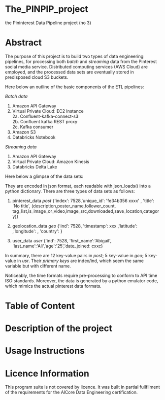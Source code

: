 # The_PINPIP_project

the Pininterest Data Pipeline project (no 3)

# Abstract

The purpose of this project is to build two types of data engineering pipelines, for processing both *batch* and *streaming* data from the Pinterest social media service. Distributed computing services (AWS Cloud) are employed, and the processed data sets are eventually stored in predisposed cloud S3 buckets. 

Here below an outline of the basic components of the ETL pipelines:

*Batch data*  
1. Amazon API Gateway  
2. Virtual Private Cloud: EC2 Instance  
        2a. Confluent-kafka-connect-s3  
        2b. Confluent kafka REST proxy  
        2c. Kafka consumer  
3. Amazon S3  
4. Databricks Notebook 

*Streaming data*  
1. Amazon API Gateway  
2. Virtual Private Cloud: Amazon Kinesis  
3. Databricks Delta Lake 

Here below a glimpse of the data sets:

They are encoded in json format, each readable with json_loads(<string that point to name>) into a python dictionary. There are three types of data sets as follows:

1. pinterest_data
	*post* {'index': 7528,'unique_id': 'fe34b356 xxxx' , 'title': 'No title', (description,poster_name,follower_count, tag_list,is_image_or_video,image_src,downloaded,save_location,category)}
	
2. geolocation_data
    *geo* {'ind': 7528, 'timestamp': xxx ,'latitude': ,'longitude': , 'country': }
    
3. user_data
    *user* {'ind': 7528, 'first_name':'Abigail', 'last_name':'Ali','age':'25','date_joined: cxxc}
    
In summary, there are 12 key-value pairs in *post*; 5 key-value in *geo*; 5 key-value in *usr*. Their *primary keys* are index/ind, which seem the same variable but with different name.

Noticeably, the time formats require pre-processing to conform to API time ISO standards. Moreover, the data is generated by a python emulator code, which mimics the actual pinterest data formats.

# Table of Content

# Description of the project

# Usage Instructions

# Licence Information

This program suite is not covered by licence. It was built in partial fullfilment of the requirements for the AICore Data Engineering certification.
